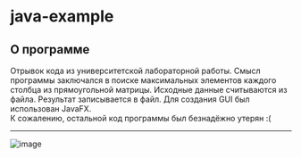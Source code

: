 # java-example
## О программе
Отрывок кода из университетской лабораторной работы. Смысл программы заключался в поиске максимальных элементов каждого столбца из прямоугольной матрицы. Исходные данные считываются из файла. Результат записывается в файл. Для создания GUI был использован JavaFX.  
К сожалению, остальной код программы был безнадёжно утерян :(  

---

![image](https://github.com/shadowfiendinmyheart/java-example/assets/63047200/899ba96e-e801-43c4-80a4-06e7a3de01af)

